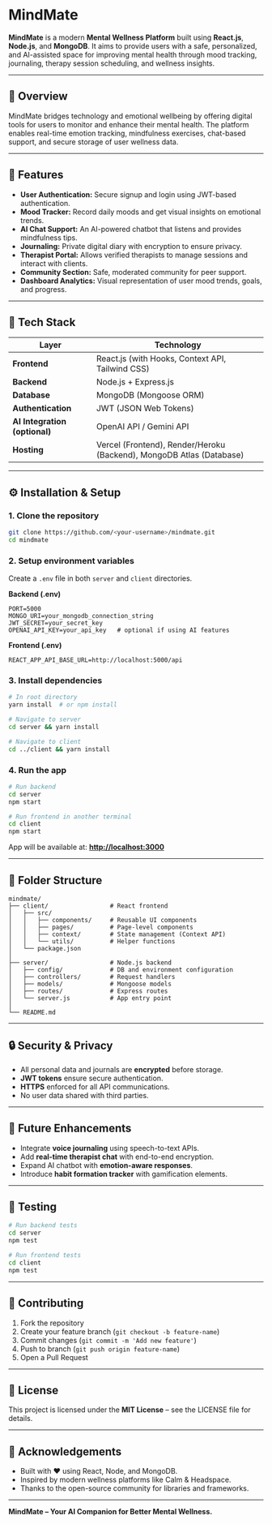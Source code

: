 # MindMate

**MindMate** is a modern **Mental Wellness Platform** built using **React.js**, **Node.js**, and **MongoDB**. It aims to provide users with a safe, personalized, and AI-assisted space for improving mental health through mood tracking, journaling, therapy session scheduling, and wellness insights.

---

## 🧠 Overview

MindMate bridges technology and emotional wellbeing by offering digital tools for users to monitor and enhance their mental health. The platform enables real-time emotion tracking, mindfulness exercises, chat-based support, and secure storage of user wellness data.

---

## 🚀 Features

* **User Authentication:** Secure signup and login using JWT-based authentication.
* **Mood Tracker:** Record daily moods and get visual insights on emotional trends.
* **AI Chat Support:** An AI-powered chatbot that listens and provides mindfulness tips.
* **Journaling:** Private digital diary with encryption to ensure privacy.
* **Therapist Portal:** Allows verified therapists to manage sessions and interact with clients.
* **Community Section:** Safe, moderated community for peer support.
* **Dashboard Analytics:** Visual representation of user mood trends, goals, and progress.

---

## 🧩 Tech Stack

| Layer                         | Technology                                                           |
| ----------------------------- | -------------------------------------------------------------------- |
| **Frontend**                  | React.js (with Hooks, Context API, Tailwind CSS)                     |
| **Backend**                   | Node.js + Express.js                                                 |
| **Database**                  | MongoDB (Mongoose ORM)                                               |
| **Authentication**            | JWT (JSON Web Tokens)                                                |
| **AI Integration (optional)** | OpenAI API / Gemini API                                              |
| **Hosting**                   | Vercel (Frontend), Render/Heroku (Backend), MongoDB Atlas (Database) |

---

## ⚙️ Installation & Setup

### 1. Clone the repository

```bash
git clone https://github.com/<your-username>/mindmate.git
cd mindmate
```

### 2. Setup environment variables

Create a `.env` file in both `server` and `client` directories.

**Backend (.env)**

```env
PORT=5000
MONGO_URI=your_mongodb_connection_string
JWT_SECRET=your_secret_key
OPENAI_API_KEY=your_api_key   # optional if using AI features
```

**Frontend (.env)**

```env
REACT_APP_API_BASE_URL=http://localhost:5000/api
```

### 3. Install dependencies

```bash
# In root directory
yarn install  # or npm install

# Navigate to server
cd server && yarn install

# Navigate to client
cd ../client && yarn install
```

### 4. Run the app

```bash
# Run backend
cd server
npm start

# Run frontend in another terminal
cd client
npm start
```

App will be available at: **[http://localhost:3000](http://localhost:3000)**

---

## 📁 Folder Structure

```
mindmate/
├── client/                 # React frontend
│   ├── src/
│   │   ├── components/     # Reusable UI components
│   │   ├── pages/          # Page-level components
│   │   ├── context/        # State management (Context API)
│   │   └── utils/          # Helper functions
│   └── package.json
│
├── server/                 # Node.js backend
│   ├── config/             # DB and environment configuration
│   ├── controllers/        # Request handlers
│   ├── models/             # Mongoose models
│   ├── routes/             # Express routes
│   └── server.js           # App entry point
│
└── README.md
```

---

## 🔒 Security & Privacy

* All personal data and journals are **encrypted** before storage.
* **JWT tokens** ensure secure authentication.
* **HTTPS** enforced for all API communications.
* No user data shared with third parties.

---

## 🧠 Future Enhancements

* Integrate **voice journaling** using speech-to-text APIs.
* Add **real-time therapist chat** with end-to-end encryption.
* Expand AI chatbot with **emotion-aware responses**.
* Introduce **habit formation tracker** with gamification elements.

---

## 🧪 Testing

```bash
# Run backend tests
cd server
npm test

# Run frontend tests
cd client
npm test
```

---

## 🤝 Contributing

1. Fork the repository
2. Create your feature branch (`git checkout -b feature-name`)
3. Commit changes (`git commit -m 'Add new feature'`)
4. Push to branch (`git push origin feature-name`)
5. Open a Pull Request

---

## 📜 License

This project is licensed under the **MIT License** – see the LICENSE file for details.

---

## 💬 Acknowledgements

* Built with ❤️ using React, Node, and MongoDB.
* Inspired by modern wellness platforms like Calm & Headspace.
* Thanks to the open-source community for libraries and frameworks.

---

**MindMate – Your AI Companion for Better Mental Wellness.**
